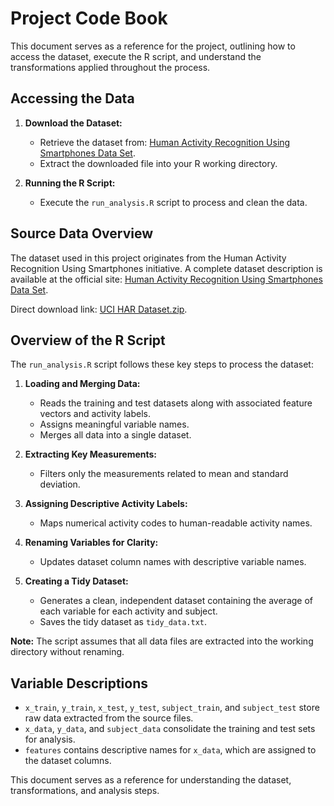 # Project Code Book

This document serves as a reference for the project, outlining how to access the dataset, execute the R script, and understand the transformations applied throughout the process.

## Accessing the Data

1. **Download the Dataset:**  
   - Retrieve the dataset from: [Human Activity Recognition Using Smartphones Data Set](http://archive.ics.uci.edu/ml/datasets/Human+Activity+Recognition+Using+Smartphones).  
   - Extract the downloaded file into your R working directory.  

2. **Running the R Script:**  
   - Execute the `run_analysis.R` script to process and clean the data.  

## Source Data Overview  

The dataset used in this project originates from the Human Activity Recognition Using Smartphones initiative. A complete dataset description is available at the official site: [Human Activity Recognition Using Smartphones Data Set](http://archive.ics.uci.edu/ml/datasets/Human+Activity+Recognition+Using+Smartphones).  

Direct download link: [UCI HAR Dataset.zip](https://d396qusza40orc.cloudfront.net/getdata%2Fprojectfiles%2FUCI%20HAR%20Dataset.zip).  

## Overview of the R Script  

The `run_analysis.R` script follows these key steps to process the dataset:  

1. **Loading and Merging Data:**  
   - Reads the training and test datasets along with associated feature vectors and activity labels.  
   - Assigns meaningful variable names.  
   - Merges all data into a single dataset.  

2. **Extracting Key Measurements:**  
   - Filters only the measurements related to mean and standard deviation.  

3. **Assigning Descriptive Activity Labels:**  
   - Maps numerical activity codes to human-readable activity names.  

4. **Renaming Variables for Clarity:**  
   - Updates dataset column names with descriptive variable names.  

5. **Creating a Tidy Dataset:**  
   - Generates a clean, independent dataset containing the average of each variable for each activity and subject.  
   - Saves the tidy dataset as `tidy_data.txt`.  

**Note:** The script assumes that all data files are extracted into the working directory without renaming.  

## Variable Descriptions  

- `x_train`, `y_train`, `x_test`, `y_test`, `subject_train`, and `subject_test` store raw data extracted from the source files.  
- `x_data`, `y_data`, and `subject_data` consolidate the training and test sets for analysis.  
- `features` contains descriptive names for `x_data`, which are assigned to the dataset columns.  

This document serves as a reference for understanding the dataset, transformations, and analysis steps.  
